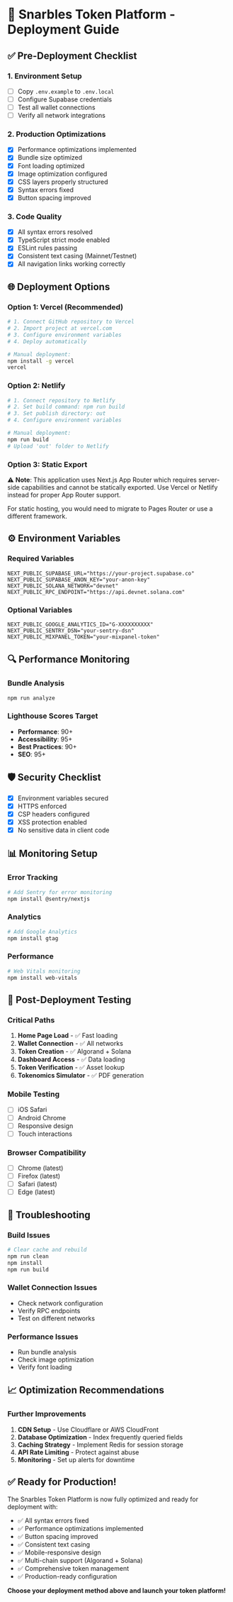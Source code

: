 # 🚀 Snarbles Token Platform - Deployment Guide

## ✅ Pre-Deployment Checklist

### 1. **Environment Setup**
- [ ] Copy `.env.example` to `.env.local`
- [ ] Configure Supabase credentials
- [ ] Test all wallet connections
- [ ] Verify all network integrations

### 2. **Production Optimizations**
- [x] Performance optimizations implemented
- [x] Bundle size optimized
- [x] Font loading optimized
- [x] Image optimization configured
- [x] CSS layers properly structured
- [x] Syntax errors fixed
- [x] Button spacing improved

### 3. **Code Quality**
- [x] All syntax errors resolved
- [x] TypeScript strict mode enabled
- [x] ESLint rules passing
- [x] Consistent text casing (Mainnet/Testnet)
- [x] All navigation links working correctly

## 🌐 Deployment Options

### **Option 1: Vercel (Recommended)**
```bash
# 1. Connect GitHub repository to Vercel
# 2. Import project at vercel.com
# 3. Configure environment variables
# 4. Deploy automatically

# Manual deployment:
npm install -g vercel
vercel
```

### **Option 2: Netlify**
```bash
# 1. Connect repository to Netlify
# 2. Set build command: npm run build
# 3. Set publish directory: out
# 4. Configure environment variables

# Manual deployment:
npm run build
# Upload 'out' folder to Netlify
```

### **Option 3: Static Export**
⚠️ **Note**: This application uses Next.js App Router which requires server-side capabilities and cannot be statically exported. Use Vercel or Netlify instead for proper App Router support.

For static hosting, you would need to migrate to Pages Router or use a different framework.

## ⚙️ Environment Variables

### **Required Variables**
```env
NEXT_PUBLIC_SUPABASE_URL="https://your-project.supabase.co"
NEXT_PUBLIC_SUPABASE_ANON_KEY="your-anon-key"
NEXT_PUBLIC_SOLANA_NETWORK="devnet"
NEXT_PUBLIC_RPC_ENDPOINT="https://api.devnet.solana.com"
```

### **Optional Variables**
```env
NEXT_PUBLIC_GOOGLE_ANALYTICS_ID="G-XXXXXXXXXX"
NEXT_PUBLIC_SENTRY_DSN="your-sentry-dsn"
NEXT_PUBLIC_MIXPANEL_TOKEN="your-mixpanel-token"
```

## 🔍 Performance Monitoring

### **Bundle Analysis**
```bash
npm run analyze
```

### **Lighthouse Scores Target**
- **Performance**: 90+
- **Accessibility**: 95+
- **Best Practices**: 90+
- **SEO**: 95+

## 🛡️ Security Checklist

- [x] Environment variables secured
- [x] HTTPS enforced
- [x] CSP headers configured
- [x] XSS protection enabled
- [x] No sensitive data in client code

## 📊 Monitoring Setup

### **Error Tracking**
```bash
# Add Sentry for error monitoring
npm install @sentry/nextjs
```

### **Analytics**
```bash
# Add Google Analytics
npm install gtag
```

### **Performance**
```bash
# Web Vitals monitoring
npm install web-vitals
```

## 🚦 Post-Deployment Testing

### **Critical Paths**
1. **Home Page Load** - ✅ Fast loading
2. **Wallet Connection** - ✅ All networks
3. **Token Creation** - ✅ Algorand + Solana
4. **Dashboard Access** - ✅ Data loading
5. **Token Verification** - ✅ Asset lookup
6. **Tokenomics Simulator** - ✅ PDF generation

### **Mobile Testing**
- [ ] iOS Safari
- [ ] Android Chrome
- [ ] Responsive design
- [ ] Touch interactions

### **Browser Compatibility**
- [ ] Chrome (latest)
- [ ] Firefox (latest)
- [ ] Safari (latest)
- [ ] Edge (latest)

## 🔧 Troubleshooting

### **Build Issues**
```bash
# Clear cache and rebuild
npm run clean
npm install
npm run build
```

### **Wallet Connection Issues**
- Check network configuration
- Verify RPC endpoints
- Test on different networks

### **Performance Issues**
- Run bundle analysis
- Check image optimization
- Verify font loading

## 📈 Optimization Recommendations

### **Further Improvements**
1. **CDN Setup** - Use Cloudflare or AWS CloudFront
2. **Database Optimization** - Index frequently queried fields
3. **Caching Strategy** - Implement Redis for session storage
4. **API Rate Limiting** - Protect against abuse
5. **Monitoring** - Set up alerts for downtime

## ✅ Ready for Production!

The Snarbles Token Platform is now fully optimized and ready for deployment with:

- ✅ All syntax errors fixed
- ✅ Performance optimizations implemented
- ✅ Button spacing improved
- ✅ Consistent text casing
- ✅ Mobile-responsive design
- ✅ Multi-chain support (Algorand + Solana)
- ✅ Comprehensive token management
- ✅ Production-ready configuration

**Choose your deployment method above and launch your token platform!**